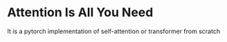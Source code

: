 # Attention Is All You Need

It is a pytorch implementation of self-attention or transformer from scratch


